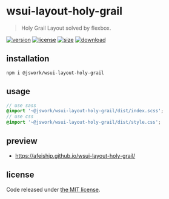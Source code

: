 # wsui-layout-holy-grail
> Holy Grail Layout solved by flexbox.

[![version][version-image]][version-url]
[![license][license-image]][license-url]
[![size][size-image]][size-url]
[![download][download-image]][download-url]

## installation
```shell
npm i @jswork/wsui-layout-holy-grail
```

## usage
```scss
// use sass
@import '~@jswork/wsui-layout-holy-grail/dist/index.scss';
// use css
@import '~@jswork/wsui-layout-holy-grail/dist/style.css';
```

## preview
- https://afeiship.github.io/wsui-layout-holy-grail/

## license
Code released under [the MIT license](https://github.com/afeiship/wsui-layout-holy-grail/blob/master/LICENSE.txt).

[version-image]: https://img.shields.io/npm/v/@jswork/wsui-layout-holy-grail
[version-url]: https://npmjs.org/package/@jswork/wsui-layout-holy-grail

[license-image]: https://img.shields.io/npm/l/@jswork/wsui-layout-holy-grail
[license-url]: https://github.com/afeiship/wsui-layout-holy-grail/blob/master/LICENSE.txt

[size-image]: https://img.shields.io/bundlephobia/minzip/@jswork/wsui-layout-holy-grail
[size-url]: https://github.com/afeiship/wsui-layout-holy-grail/blob/master/dist/wsui-layout-holy-grail.min.js

[download-image]: https://img.shields.io/npm/dm/@jswork/wsui-layout-holy-grail
[download-url]: https://www.npmjs.com/package/@jswork/wsui-layout-holy-grail

